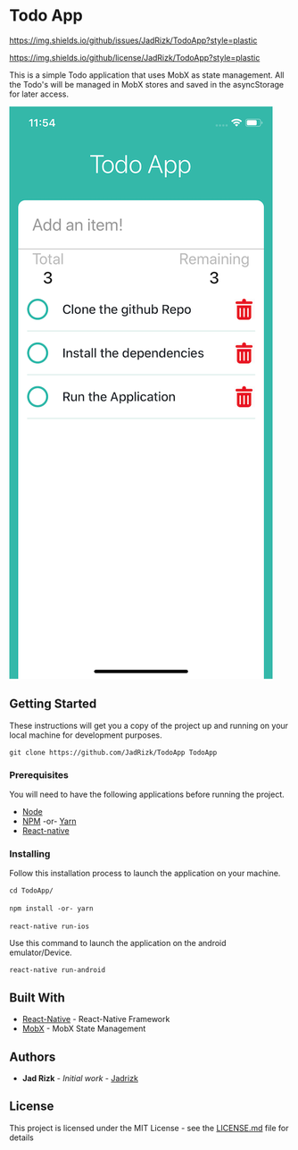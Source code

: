 # Todo App

https://img.shields.io/github/issues/JadRizk/TodoApp?style=plastic

https://img.shields.io/github/license/JadRizk/TodoApp?style=plastic

This is a simple Todo application that uses MobX as state management. All the Todo's will be managed in MobX stores and saved in the asyncStorage for later access.

![ScreenShot](https://github.com/JadRizk/TodoApp/blob/master/docs/assets/Screenshot-2.png)


## Getting Started

These instructions will get you a copy of the project up and running on your local machine for development purposes. 

```
git clone https://github.com/JadRizk/TodoApp TodoApp
```

### Prerequisites

You will need to have the following applications before running the project.

* [Node](https://nodejs.org/en/) 
* [NPM](https://www.npmjs.com/) -or- [Yarn](https://yarnpkg.com/en/)
* [React-native](https://www.npmjs.com/package/react-native-cli)

### Installing

Follow this installation process to launch the application on your machine.

```
cd TodoApp/

npm install -or- yarn

react-native run-ios
```

Use this command to launch the application on the android emulator/Device.

```
react-native run-android
```

## Built With

* [React-Native](https://facebook.github.io/react-native/) - React-Native Framework
* [MobX](https://github.com/mobxjs/mobx) - MobX State Management

## Authors

* **Jad Rizk** - *Initial work* - [Jadrizk](https://github.com/JadRizk)

## License

This project is licensed under the MIT License - see the [LICENSE.md](LICENSE.md) file for details

